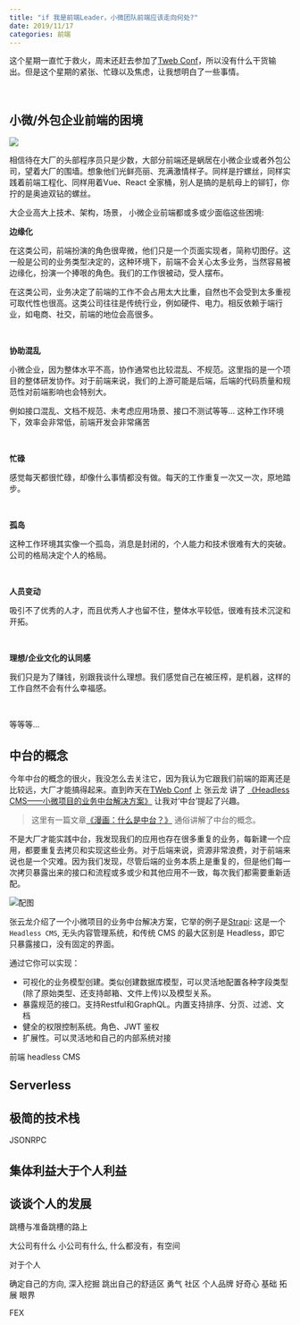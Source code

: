 ```yaml
---
title: "if 我是前端Leader，小微团队前端应该走向何处?"
date: 2019/11/17
categories: 前端
---
```


这个星期一直忙于救火，周末还赶去参加了[Tweb Conf](TODO:)，所以没有什么干货输出。但是这个星期的紧张、忙碌以及焦虑，让我想明白了一些事情。

<br>

## 小微/外包企业前端的困境

![](/images/fe-load/audi.jpg)
<br>

相信待在大厂的头部程序员只是少数，大部分前端还是蜗居在小微企业或者外包公司，望着大厂的围墙。想象他们光鲜亮丽、充满激情样子。同样是拧螺丝，同样实践着前端工程化、同样用着Vue、React 全家桶，别人是搞的是航母上的铆钉，你拧的是奥迪双钻的螺丝。

大企业高大上技术、架构，场景， 小微企业前端都或多或少面临这些困境:

**边缘化**

在这类公司，前端扮演的角色很卑微，他们只是一个页面实现者，简称切图仔。这一般是公司的业务类型决定的，这种环境下，前端不会关心太多业务，当然容易被边缘化，扮演一个捧哏的角色。我们的工作很被动，受人摆布。

在这类公司，业务决定了前端的工作不会占用太大比重，自然也不会受到太多重视可取代性也很高。这类公司往往是传统行业，例如硬件、电力。相反依赖于端行业，如电商、社交，前端的地位会高很多。

<br>

**协助混乱**

小微企业，因为整体水平不高，协作通常也比较混乱、不规范。这里指的是一个项目的整体研发协作。对于前端来说，我们的上游可能是后端，后端的代码质量和规范性对前端影响也会特别大。

例如接口混乱、文档不规范、未考虑应用场景、接口不测试等等... 这种工作环境下，效率会非常低，前端开发会非常痛苦

<br>

**忙碌**

感觉每天都很忙碌，却像什么事情都没有做。每天的工作重复一次又一次，原地踏步。

<br>

**孤岛**

这种工作环境其实像一个孤岛，消息是封闭的，个人能力和技术很难有大的突破。公司的格局决定个人的格局。

<br>

**人员变动**

吸引不了优秀的人才，而且优秀人才也留不住，整体水平较低，很难有技术沉淀和开拓。

<br>

**理想/企业文化的认同感**

我们只是为了赚钱，别跟我谈什么理想。我们感觉自己在被压榨，是机器，这样的工作自然不会有什么幸福感。

<br>

等等等...

## 中台的概念

今年中台的概念的很火，我没怎么去关注它，因为我认为它跟我们前端的距离还是比较远，大厂才能搞得起来。直到昨天在[TWeb Conf]() 上 张云龙 讲了 [《Headless CMS——小微项目的业务中台解决方案》](TODO:) 让我对‘中台’提起了兴趣。

> 这里有一篇文章[《漫画：什么是中台？》](https://juejin.im/post/5d995f82f265da5ba308389d#comment) 通俗讲解了中台的概念。

不是大厂才能实践中台，我发现我们的应用也存在很多重复的业务，每新建一个应用，都要重复去拷贝和实现这些业务。对于后端来说，资源非常浪费，对于前端来说也是一个灾难。因为我们发现，尽管后端的业务本质上是重复的，但是他们每一次拷贝暴露出来的接口和流程或多或少和其他应用不一致，每次我们都需要重新适配。

![配图](TODO:)

张云龙介绍了一个小微项目的业务中台解决方案，它举的例子是[Strapi](): 这是一个`Headless CMS`, 无头内容管理系统，和传统 CMS 的最大区别是 Headless，即它只暴露接口，没有固定的界面。

通过它你可以实现：

- 可视化的业务模型创建。类似创建数据库模型，可以灵活地配置各种字段类型(除了原始类型、还支持邮箱、文件上传)以及模型关系。
- 暴露规范的接口。支持Restful和GraphQL。内置支持排序、分页、过滤、文档
- 健全的权限控制系统。角色、JWT 鉴权
- 扩展性。可以灵活地和自己的内部系统对接

前端
headless CMS

## Serverless

## 极简的技术栈

JSONRPC

## 集体利益大于个人利益

## 谈谈个人的发展

跳槽与准备跳槽的路上

大公司有什么
小公司有什么, 什么都没有，有空间

对于个人

确定自己的方向, 深入挖掘
跳出自己的舒适区
勇气
社区
个人品牌
好奇心
基础
拓展
眼界

FEX
